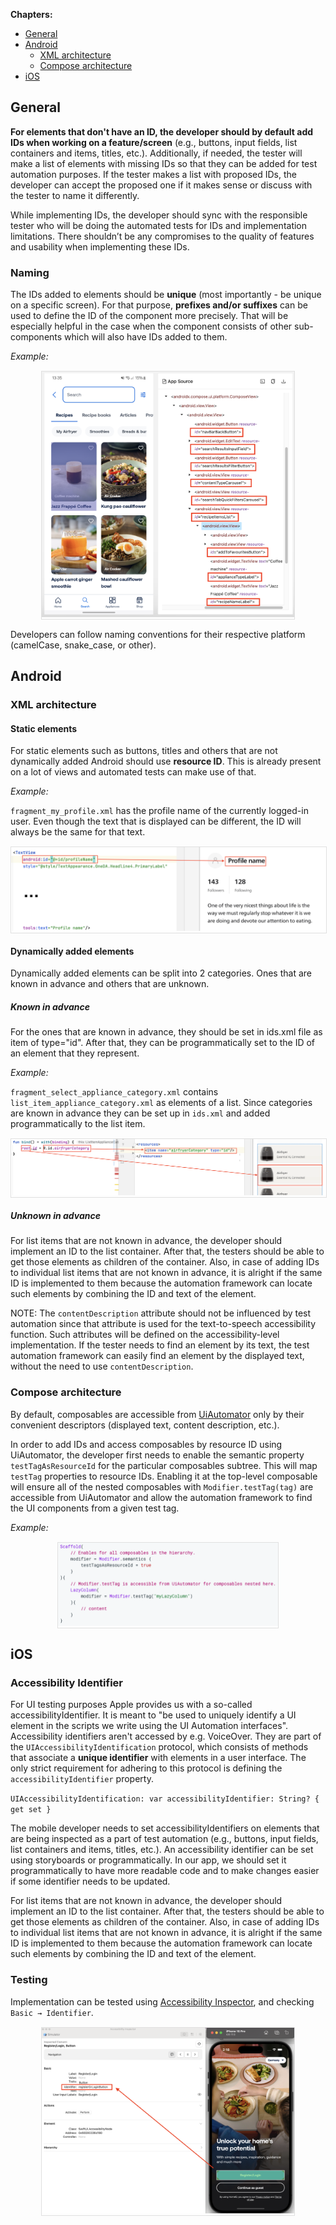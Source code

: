 **Chapters:**

- [General](#general)
- [Android](#android)
	- [XML architecture](#xml-architecture)
	- [Compose architecture](#compose-architecture)
- [iOS](#ios)

## General

**For elements that don't have an ID, the developer should by default add IDs when working on a feature/screen** (e.g., buttons, input fields, list containers and items, titles, etc.). Additionally, if needed, the tester will make a list of elements with missing IDs so that they can be added for test automation purposes. If the tester makes a list with proposed IDs, the developer can accept the proposed one if it makes sense or discuss with the tester to name it differently.

While implementing IDs, the developer should sync with the responsible tester who will be doing the automated tests for IDs and implementation limitations. There shouldn’t be any compromises to the quality of features and usability when implementing these IDs.

### Naming

The IDs added to elements should be **unique** (most importantly - be unique on a specific screen). For that purpose, **prefixes and/or suffixes** can be used to define the ID of the component more precisely. That will be especially helpful in the case when the component consists of other sub-components which will also have IDs added to them.

*Example:* 

<span style="display:block; border: 1px solid #e0e0e0; margin-top:15px; margin-bottom:15px; margin-left:auto; margin-right:auto; width:80%;">![Android Naming Example](/img/test_automation/TA_Naming.png)</span>

Developers can follow naming conventions for their respective platform (camelCase, snake_case, or other).

## Android

### XML architecture

#### Static elements

For static elements such as buttons, titles and others that are not dynamically added Android should use **resource ID**. This is already present on a lot of views and automated tests can make use of that.
 
*Example:*

`fragment_my_profile.xml` has the profile name of the currently logged-in user. Even though the text that is displayed can be different, the ID will always be the same for that text.

<span style="display:block; border: 1px solid #e0e0e0; margin-top:15px; margin-bottom:15px; margin-left:auto; margin-right:auto; width:100%;">![Android Static Element Example](/img/test_automation/TA_Android_Static.png)</span>

#### Dynamically added elements

Dynamically added elements can be split into 2 categories. Ones that are known in advance and others that are unknown.

##### Known in advance
For the ones that are known in advance, they should be set in ids.xml file as item of type="id". After that, they can be programmatically set to the ID of an element that they represent.

*Example:*

`fragment_select_appliance_category.xml` contains `list_item_appliance_category.xml` as elements of a list. Since categories are known in advance they can be set up in `ids.xml` and added programmatically to the list item.

<span style="display:block; border: 1px solid #e0e0e0; margin-top:15px; margin-bottom:15px; margin-left:auto; margin-right:auto; width:100%;">![Android Dynamic Element Example](/img/test_automation/TA_Android_Dynamic.png)</span>

##### Unknown in advance

For list items that are not known in advance, the developer should implement an ID to the list container. After that, the testers should be able to get those elements as children of the container. Also, in case of adding IDs to individual list items that are not known in advance, it is alright if the same ID is implemented to them because the automation framework can locate such elements by combining the ID and text of the element.

NOTE: The `contentDescription` attribute should not be influenced by test automation since that attribute is used for the text-to-speech accessibility function. Such attributes will be defined on the accessibility-level implementation. If the tester needs to find an element by its text, the test automation framework can easily find an element by the displayed text, without the need to use `contentDescription`.

### Compose architecture

By default, composables are accessible from [UiAutomator](https://developer.android.com/training/testing/other-components/ui-automator) only by their convenient descriptors (displayed text, content description, etc.). 

In order to add IDs and access composables by resource ID using UiAutomator, the developer first needs to enable the semantic property `testTagAsResourceId` for the particular composables subtree. This will map `testTag` properties to resource IDs. Enabling it at the top-level composable will ensure all of the nested composables with `Modifier.testTag(tag)` are accessible from UiAutomator and allow the automation framework to find the UI components from a given test tag.

*Example:*

<span style="display:block; border: 1px solid #e0e0e0; margin-top:15px; margin-bottom:15px; margin-left:auto; margin-right:auto; width:70%;">![Android Compose Example](/img/test_automation/TA_Android_Compose.png)</span>

## iOS

### Accessibility Identifier

For UI testing purposes Apple provides us with a so-called accessibilityIdentifier. It is meant to "be used to uniquely identify a UI element in the scripts we write using the UI Automation interfaces". Accessibility identifiers aren't accessed by e.g. VoiceOver. They are part of the `UIAccessibilityIdentification` protocol, which consists of methods that associate a **unique identifier** with elements in a user interface. The only strict requirement for adhering to this protocol is defining the `accessibilityIdentifier` property.

`UIAccessibilityIdentification: var accessibilityIdentifier: String? { get set }`

The mobile developer needs to set accessibilityIdentifiers on elements that are being inspected as a part of test automation (e.g., buttons, input fields, list containers and items, titles, etc.). An accessibility identifier can be set using storyboards or programmatically. In our app, we should set it programmatically to have more readable code and to make changes easier if some identifier needs to be updated.

For list items that are not known in advance, the developer should implement an ID to the list container. After that, the testers should be able to get those elements as children of the container. Also, in case of adding IDs to individual list items that are not known in advance, it is alright if the same ID is implemented to them because the automation framework can locate such elements by combining the ID and text of the element.

### Testing

Implementation can be tested using [Accessibility Inspector](https://developer.apple.com/videos/play/wwdc2019/257/), and checking `Basic → Identifier`.

<span style="display:block; border: 1px solid #e0e0e0; margin-top:15px; margin-bottom:15px; margin-left:auto; margin-right:auto; width:80%;">![iOS Accessibility Inspector](/img/test_automation/TA_iOS_Accessibility_Inspector.png)</span>
